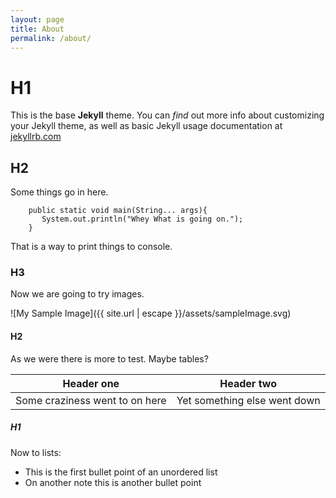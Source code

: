 ```yaml
---
layout: page
title: About
permalink: /about/
---
```

# H1
This is the base **Jekyll** theme. You can *find* out more info about customizing your Jekyll theme, as well as basic Jekyll usage documentation at [jekyllrb.com](http://jekyllrb.com/)
## H2
Some things go in here.
```
    public static void main(String... args){
       System.out.println("Whey What is going on."); 
    }
```
That is a way to print things to console.

### H3
Now we are going to try images.

![My Sample Image]({{ site.url | escape }}/assets/sampleImage.svg)

#### H2
As we were there is more to test. Maybe tables?

| Header one | Header two |
|---|---|
| Some craziness went to on here | Yet something else went down|

##### H1
Now to lists:
- This is the first bullet point of an unordered list
- On another note this is another bullet point
